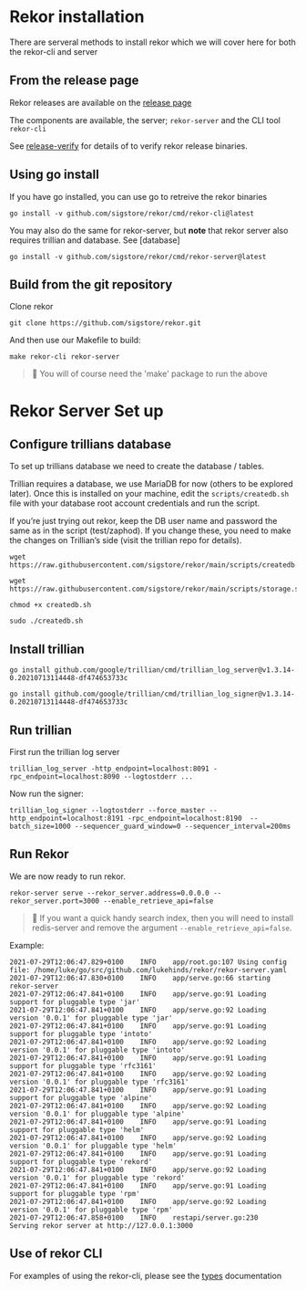 # Rekor installation

There are serveral methods to install rekor which we will cover here for both the rekor-cli and server

## From the release page

Rekor releases are available on the [release page](https://github.com/sigstore/rekor/releases)

The components are available, the server; `rekor-server` and the CLI tool `rekor-cli`

See [release-verify](release-verify.md) for details of to verify rekor release binaries.

## Using go install

If you have go installed, you can use go to retreive the rekor binaries

```
go install -v github.com/sigstore/rekor/cmd/rekor-cli@latest
```

You may also do the same for rekor-server, but **note** that rekor server also
requires trillian and database. See [database]

```
go install -v github.com/sigstore/rekor/cmd/rekor-server@latest
```

## Build from the git repository

Clone rekor

```
git clone https://github.com/sigstore/rekor.git
```

And then use our Makefile to build:

```
make rekor-cli rekor-server
```

> :notebook: You will of course need the 'make' package to run the above


# Rekor Server Set up

## Configure trillians database

To set up trillians database we need to create the database / tables.

Trillian requires a database, we use MariaDB for now (others to be explored later). Once this is installed on your machine, 
edit the `scripts/createdb.sh` file with your database root account credentials and run the script.

If you’re just trying out rekor, keep the DB user name and password the same as in the script (test/zaphod). If you change these,
you need to make the changes on Trillian’s side (visit the trillian repo for details).

```
wget https://raw.githubusercontent.com/sigstore/rekor/main/scripts/createdb.sh
```

```
wget https://raw.githubusercontent.com/sigstore/rekor/main/scripts/storage.sql
```

```
chmod +x createdb.sh
```

```
sudo ./createdb.sh
```

## Install trillian 

```
go install github.com/google/trillian/cmd/trillian_log_server@v1.3.14-0.20210713114448-df474653733c
```

```
go install github.com/google/trillian/cmd/trillian_log_signer@v1.3.14-0.20210713114448-df474653733c
```

## Run trillian

First run the trillian log server

```
trillian_log_server -http_endpoint=localhost:8091 -rpc_endpoint=localhost:8090 --logtostderr ...
```

Now run the signer:

```
trillian_log_signer --logtostderr --force_master --http_endpoint=localhost:8191 -rpc_endpoint=localhost:8190  --batch_size=1000 --sequencer_guard_window=0 --sequencer_interval=200ms
```

## Run Rekor

We are now ready to run rekor.

```
rekor-server serve --rekor_server.address=0.0.0.0 --rekor_server.port=3000 --enable_retrieve_api=false
```
> :notebook: If you want a quick handy search index, then you will need to install redis-server
   and remove the argument `--enable_retrieve_api=false`.

Example:

```
2021-07-29T12:06:47.829+0100	INFO	app/root.go:107	Using config file: /home/luke/go/src/github.com/lukehinds/rekor/rekor-server.yaml
2021-07-29T12:06:47.830+0100	INFO	app/serve.go:66	starting rekor-server 
2021-07-29T12:06:47.841+0100	INFO	app/serve.go:91	Loading support for pluggable type 'jar'
2021-07-29T12:06:47.841+0100	INFO	app/serve.go:92	Loading version '0.0.1' for pluggable type 'jar'
2021-07-29T12:06:47.841+0100	INFO	app/serve.go:91	Loading support for pluggable type 'intoto'
2021-07-29T12:06:47.841+0100	INFO	app/serve.go:92	Loading version '0.0.1' for pluggable type 'intoto'
2021-07-29T12:06:47.841+0100	INFO	app/serve.go:91	Loading support for pluggable type 'rfc3161'
2021-07-29T12:06:47.841+0100	INFO	app/serve.go:92	Loading version '0.0.1' for pluggable type 'rfc3161'
2021-07-29T12:06:47.841+0100	INFO	app/serve.go:91	Loading support for pluggable type 'alpine'
2021-07-29T12:06:47.841+0100	INFO	app/serve.go:92	Loading version '0.0.1' for pluggable type 'alpine'
2021-07-29T12:06:47.841+0100	INFO	app/serve.go:91	Loading support for pluggable type 'helm'
2021-07-29T12:06:47.841+0100	INFO	app/serve.go:92	Loading version '0.0.1' for pluggable type 'helm'
2021-07-29T12:06:47.841+0100	INFO	app/serve.go:91	Loading support for pluggable type 'rekord'
2021-07-29T12:06:47.841+0100	INFO	app/serve.go:92	Loading version '0.0.1' for pluggable type 'rekord'
2021-07-29T12:06:47.841+0100	INFO	app/serve.go:91	Loading support for pluggable type 'rpm'
2021-07-29T12:06:47.841+0100	INFO	app/serve.go:92	Loading version '0.0.1' for pluggable type 'rpm'
2021-07-29T12:06:47.858+0100	INFO	restapi/server.go:230	Serving rekor server at http://127.0.0.1:3000
```

## Use of rekor CLI

For examples of using the rekor-cli, please see the [types](types.md) documentation

